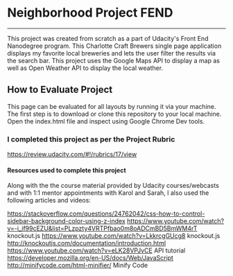 # Neighborhood Project FEND
---

This project was created from scratch as a part of Udacity's Front End Nanodegree program. This Charlotte Craft Brewers single page application displays my favorite local breweries and lets the user filter the results via the search bar. This project uses the Google Maps API to display a map as well as Open Weather API to display the local weather.

## How to Evaluate Project
This page can be evaluated for all layouts by running it via your machine. The first step is to download or clone this repository to your local machine. Open the index.html file and inspect using Google Chrome Dev tools.

### I completed this project as per the Project Rubric ###
https://review.udacity.com/#!/rubrics/17/view

#### Resources used to complete this project ####

Along with the the course material provided by Udacity courses/webcasts and with 1:1 mentor appointments with Karol and Sarah, I also used the following articles and videos:

https://stackoverflow.com/questions/24762042/css-how-to-control-sidebar-background-color-using-z-index
https://www.youtube.com/watch?v=-i_if99cEZU&list=PLzpzty4VRTPfbao0m8oADCmBD5BmWM4rT knockout.js
https://www.youtube.com/watch?v=LkkrcgGUcg8 knockout.js
http://knockoutjs.com/documentation/introduction.html
https://www.youtube.com/watch?v=eLK28VPJvCE API tutorial
https://developer.mozilla.org/en-US/docs/Web/JavaScript
http://minifycode.com/html-minifier/ Minify Code
